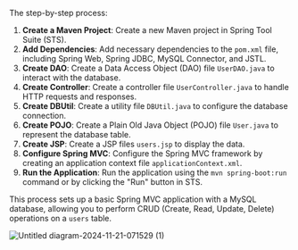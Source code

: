 The step-by-step process:

1. **Create a Maven Project**: Create a new Maven project in Spring Tool Suite (STS).
2. **Add Dependencies**: Add necessary dependencies to the `pom.xml` file, including Spring Web, Spring JDBC, MySQL Connector, and JSTL.
3. **Create DAO**: Create a Data Access Object (DAO) file `UserDAO.java` to interact with the database.
4. **Create Controller**: Create a controller file `UserController.java` to handle HTTP requests and responses.
5. **Create DBUtil**: Create a utility file `DBUtil.java` to configure the database connection.
6. **Create POJO**: Create a Plain Old Java Object (POJO) file `User.java` to represent the database table.
7. **Create JSP**: Create a JSP files `users.jsp` to display the data.
8. **Configure Spring MVC**: Configure the Spring MVC framework by creating an application context file `applicationContext.xml`.
9. **Run the Application**: Run the application using the `mvn spring-boot:run` command or by clicking the "Run" button in STS.

This process sets up a basic Spring MVC application with a MySQL database, allowing you to perform CRUD (Create, Read, Update, Delete) operations on a `users` table.

![Untitled diagram-2024-11-21-071529 (1)](https://github.com/user-attachments/assets/4637a1c0-be2b-4dc4-9283-84189106cad5)
